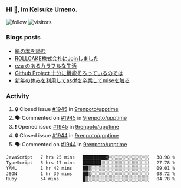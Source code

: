 ### Hi 👋, Im Keisuke Umeno.

<!--
**9renpoto/9renpoto** is a ✨ _special_ ✨ repository because its `README.md` (this file) appears on your GitHub profile.

Here are some ideas to get you started:

- 🔭 I’m currently working on ...
- 🌱 I’m currently learning ...
- 👯 I’m looking to collaborate on ...
- 🤔 I’m looking for help with ...
- 💬 Ask me about ...
- 📫 How to reach me: ...
- 😄 Pronouns: ...
- ⚡ Fun fact: ...
-->

![follow](https://img.shields.io/github/followers/9renpoto?label=Follow&style=social)
![visitors](https://komarev.com/ghpvc/?username=9renpoto&label=Profile%20views&color=0e75b6&style=flat)

### Blogs posts

<!-- BLOG-POST-LIST:START -->
- [紙の本を読む](https://9renpoto.win/entry/2024/02/25/reading-papar-book)
- [ROLLCAKE株式会社にJoinしました](https://9renpoto.win/entry/2024/02/11/join)
- [eza のあるカラフルな生活](https://9renpoto.win/entry/2024/02/01/eza)
- [Github Project 十分に機能そろっているのでは](https://9renpoto.win/entry/2024/01/14/gh-projects)
- [新年の休みを利用してasdfを卒業してmiseを触る](https://9renpoto.win/entry/2024/01/07/mise)
<!-- BLOG-POST-LIST:END -->

### Activity

<!--START_SECTION:activity-->
1. 🔒 Closed issue [#1945](https://github.com/9renpoto/upptime/issues/1945) in [9renpoto/upptime](https://github.com/9renpoto/upptime)
2. 🗣 Commented on [#1945](https://github.com/9renpoto/upptime/issues/1945#issuecomment-2016999327) in [9renpoto/upptime](https://github.com/9renpoto/upptime)
3. ❗ Opened issue [#1945](https://github.com/9renpoto/upptime/issues/1945) in [9renpoto/upptime](https://github.com/9renpoto/upptime)
4. 🔒 Closed issue [#1944](https://github.com/9renpoto/upptime/issues/1944) in [9renpoto/upptime](https://github.com/9renpoto/upptime)
5. 🗣 Commented on [#1944](https://github.com/9renpoto/upptime/issues/1944#issuecomment-2016986567) in [9renpoto/upptime](https://github.com/9renpoto/upptime)
<!--END_SECTION:activity-->

<!--START_SECTION:waka-->

```txt
JavaScript   7 hrs 25 mins   █████████▓░░░░░░░░░░░░░░░   38.98 %
TypeScript   5 hrs 17 mins   ███████░░░░░░░░░░░░░░░░░░   27.78 %
YAML         1 hr 42 mins    ██▒░░░░░░░░░░░░░░░░░░░░░░   09.01 %
JSON         1 hr 39 mins    ██▒░░░░░░░░░░░░░░░░░░░░░░   08.72 %
Ruby         54 mins         █▒░░░░░░░░░░░░░░░░░░░░░░░   04.78 %
```

<!--END_SECTION:waka-->
